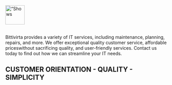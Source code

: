 <picture height="60">
    <source media="(prefers-color-scheme: dark)" srcset="https://cdn.bittivirta.fi/graphics/logo/2023/bittivirta/svg/logo-alt.svg">
    <img alt=“Shows an illustrated sun in light color mode and a moon with stars in dark color mode.” src="https://cdn.bittivirta.fi/graphics/logo/2023/bittivirta/svg/logo.svg" height="60">
</picture>
<br/>
<br/>

Bittivirta provides a variety of IT services, including maintenance, planning,
repairs, and more. We offer exceptional quality customer service, affordable
priceswithout sacrificing quality, and user-friendly services. Contact us today
to find out how we can streamline your IT needs.

## CUSTOMER ORIENTATION - QUALITY - SIMPLICITY
